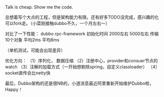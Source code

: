 Talk is cheap. Show me the code.

总想着写个大点的工程，但是架构能力有限。还有好多TODO没完成，感兴趣的化可以fork走。（小菜刚接触dubbo不久，一个月左右～）

对比了一下性能： dubbo rpc-framework 初始化时间 2000左右 5000左右 传输10个对象 平均2ms 平均8ms

（单机测试，可能会出现差异）

优化方向： （1）序列化， 数据压缩 （2）注册中心，provider和consuer节点的watch （3）注解的加载方式（一开始想剔除spring，自定义classloader） （4）socket直传会比netty快

最后，Dubbo架构的还是很NB的，小道消息最近阿里重新开始维护Dubbo啦，Happy！
